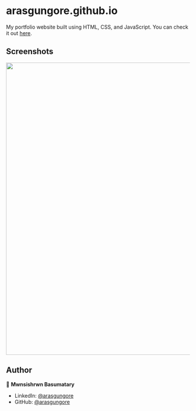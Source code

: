 # arasgungore.github.io

My portfolio website built using HTML, CSS, and JavaScript. You can check it out [here](https://arasgungore.github.io).



## Screenshots

<p float="center">
    <img src="https://github.com/arasgungore/arasgungore.github.io/blob/main/Screenshots/1.png" width="800">
</p>



## Author

👤 **Mwnsishrwn Basumatary**

* LinkedIn: [@arasgungore](https://www.linkedin.com/in/arasgungore)
* GitHub: [@arasgungore](https://github.com/arasgungore)
